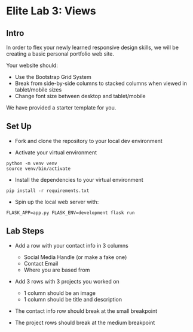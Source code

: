 # Elite Lab 3: Views

## Intro
In order to flex your newly learned responsive design skills, we will be creating a basic personal portfolio web site.

Your website should:
* Use the Bootstrap Grid System
* Break from side-by-side columns to stacked columns when viewed in tablet/mobile sizes
* Change font size between desktop and tablet/mobile

We have provided a starter template for you.

## Set Up
* Fork and clone the repository to your local dev environment

* Activate your virtual environment
```
python -m venv venv
source venv/bin/activate
```

* Install the dependencies to your virtual environment
```
pip install -r requirements.txt
```

* Spin up the local web server with:
```
FLASK_APP=app.py FLASK_ENV=development flask run
```

## Lab Steps
* Add a row with your contact info in 3 columns
  * Social Media Handle (or make a fake one)
  * Contact Email
  * Where you are based from

* Add 3 rows with 3 projects you worked on
  * 1 column should be an image
  * 1 column should be title and description

* The contact info row should break at the small breakpoint
* The project rows should break at the medium breakpoint